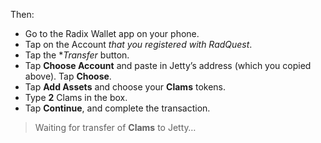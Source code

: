 Then:

- Go to the Radix Wallet app on your phone.
- Tap on the Account _that you registered with RadQuest_.
- Tap the \*_Transfer_ button.
- Tap **Choose Account** and paste in Jetty’s address (which you copied above). Tap **Choose**.
- Tap **Add Assets** and choose your **Clams** tokens.
- Type **2** Clams in the box.
- Tap **Continue**, and complete the transaction.

> Waiting for transfer of **Clams** to Jetty…
